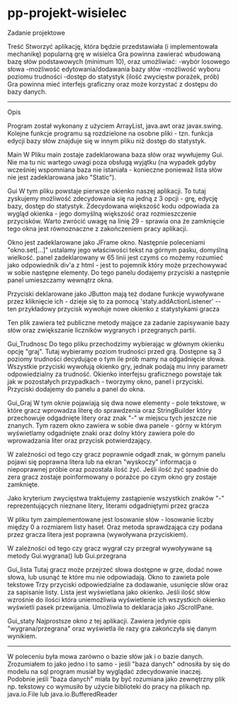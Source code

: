 # pp-projekt-wisielec

Zadanie projektowe

Treść
Stworzyć aplikację, która będzie przedstawiała (i implementowała mechanikę) popularną grę w wisielca
Gra powinna zawierać wbudowaną bazę słów podstawowych (minimum 10), oraz umożliwiać:
-wybór losowego słowa
-możliwość edytowania/dodawania bazy słów
-możliwość wyboru poziomu trudności
-dostęp do statystyk (ilość zwycięstw porażek, prób)
Gra powinna mieć interfejs graficzny oraz może korzystać z dostępu do bazy danych.
__________________________________________________________________________________________
Opis 

Program został wykonany z użyciem ArrayList, java.awt oraz javax.swing.
Kolejne funkcje programu są rozdzielone na osobne pliki - tzn. funkcja edycji bazy słów znajduje
się w innym pliku niż dostęp do statystyk.

Main
W Pliku main zostaje zadeklarowana baza słów oraz wywłujemy Gui. Nie ma tu nic wartego uwagi
poza obsługą wyjątku (na wypadek gdyby wcześniej wspomniana baza nie istaniała - konieczne
ponieważ lista słów nie jest zadeklarowana jako "Static").

Gui
W tym pliku powstaje pierwsze okienko naszej aplikacji. To tutaj zyskujemy możliwość zdecydowania
się na jedną z 3 opcji - grę, edycję bazy, dostęp do statystyk. Zdecydowana większość kodu odpowiada
za wygląd okienka - jego domyślną większość oraz rozmieszczenie przycisków. Warto zwrócić uwagę
na linię 29 - sprawia ona że zamknięcie tego okna jest równoznaczne z zakończeniem pracy aplikacji.

Okno jest zadeklarowane jako JFrame okno. Następnie poleceniami "okno.set[...]" ustalamy jego właściwości
tekst na górnym pasku, domyślną wielkość.
panel zadeklarowany w 65 linii jest czymś co możemy rozumieć jako odpowiednik div'a z html - jest to pojemnik
który może przechowywać w sobie następne elementy. Do tego panelu dodajemy przyciski a następnie panel
umieszczamy wewnątrz okna. 

Przyciski deklarowane jako JButton mają też dodane funkcje wywoływane przez kliknięcie ich - dzieje się to za pomocą
'staty.addActionListener' -- ten przykładowy przycisk wywołuje nowe okienko z statystykami gracza

Ten plik zawiera też publiczne metody mające za zadanie zapisywanie bazy słów oraz zwiększanie liczników wygranych
i przegranych partii. 


Gui_Trudnosc
Do tego pliku przechodzimy wybierając w głównym okienku opcję "graj". Tutaj wybieramy poziom trudności przed grą.
Dostępne są 3 poziomy trudności decydujące o tym ile prób mamy na odgadnięcie słowa. Wszystkie przyciski
wywołują okienko gry, jednak podają mu inny parametr odpowiedzialny za trudność. Okienko interfejsu graficznego powstaje
tak jak w pozostałych przypadkach - tworzymy okno, panel i przyciski. Przyciski dodajemy do panelu a panel do okna.

Gui_Graj
W tym oknie pojawiają się dwa nowe elementy - pole tekstowe, w które gracz wprowadza literę do sprawdzenia oraz StringBuilder
który przechowuje odgadnięte litery oraz znak "-" w miejscu tych jeszcze nie znanych.
Tym razem okno zawiera w sobie dwa panele - górny w którym wyświetlamy odgadnięte znaki oraz dolny który zawiera pole do wprowadzania
liter oraz przycisk potwierdzający.

W zależności od tego czy gracz poprawnie odgadł znak, w górnym panelu pojawi się poprawna litera lub na ekran "wyskoczy" informacja
o niepoprawnej próbie oraz pozostała ilość żyć. Jeśli ilość żyć spadnie do zera gracz zostaje poinformowany o porażce po czym okno gry
zostaje zamknięte. 

Jako kryterium zwycięstwa traktujemy zastąpienie wszystkich znaków "-" reprezentujących nieznane litery, literami odgadniętymi przez gracza


W pliku tym zaimplementowane jest losowanie słów - losowanie liczby między 0 a rozmiarem listy haseł. Oraz metoda sprawdzająca czy 
podana przez gracza litera jest poprawna (wywoływana przyciskiem).

W zależności od tego czy gracz wygrał czy przegrał wywołyywane są metody Gui.wygrana() lub Gui.przegrana 

Gui_lista
Tutaj gracz może przejrzeć słowa dostępne w grze, dodać nowe słowa, lub usunąć te które mu nie odpowiadają. Okno to zawieta pole tekstowe
Trzy przyciski odpowiedzialne za dodawanie, usunięcie słów oraz za sapisanie listy. Lista jest wyświetlana jako okienko. Jeśli ilość słów
wzrośnie do ilości która uniemożliwia wyświetlenie ich wszystkich okienko wyświetli pasek przewijania.
Umożliwia to deklaracja jako JScrollPane.

Gui_staty
Najprostsze okno z tej aplikacji. Zawiera jedynie opis "wygrana/przegrana" oraz wyświetla ile razy gra zakończyła się danym wynikiem.


 
-----------------------------------------------------------------------------------------------------------------------------------------------
W poleceniu była mowa zarówno o bazie słów jak i o bazie danych. Zrozumiałem to jako jedno i to samo - jeśli "baza danych" odnosiła by się do modelu na sql 
program musiał by wyglądać zdecydowanie inaczej. 
Podobnie jeśli "baza danych" miała by być rozumiana jako zewnętrzny plik np. tekstowy co wymusiło by użycie biblioteki do pracy na plikach np. java.io.File lub
java.io.BufferedReader


